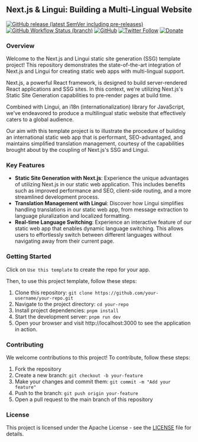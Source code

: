 ## Next.js & Lingui: Building a Multi-Lingual Website

[![GitHub release (latest SemVer including pre-releases)](https://img.shields.io/github/v/release/nekofar/nextjs-lingui-template?include_prereleases)](https://github.com/nekofar/nextjs-lingui-template/releases)
[![GitHub Workflow Status (branch)](https://img.shields.io/github/actions/workflow/status/nekofar/nextjs-lingui-template/build.yml)](https://github.com/nekofar/nextjs-lingui-template/actions/workflows/build.yml)
[![GitHub](https://img.shields.io/github/license/nekofar/nextjs-lingui-template)](https://github.com/nekofar/nextjs-lingui-template/blob/master/LICENSE)
[![Twitter Follow](https://img.shields.io/badge/follow-%40nekofar-1DA1F2?logo=twitter&style=flat)](https://twitter.com/nekofar)
[![Donate](https://img.shields.io/badge/donate-nekofar.crypto-a2b9bc?logo=ko-fi&logoColor=white)](https://ud.me/nekofar.crypto)

### Overview

Welcome to the Next.js and Lingui static site generation (SSG) template project! This repository demonstrates the
state-of-the-art integration of Next.js and Lingui for creating static web apps with multi-lingual support.

Next.js, a powerful React framework, is designed to build server-rendered React applications and SSG sites. In this
context, we're utilizing Next.js's Static Site Generation capabilities to pre-render pages at build time.

Combined with Lingui, an i18n (internationalization) library for JavaScript, we've endeavored to produce a multilingual
static website that effectively caters to a global audience.

Our aim with this template project is to illustrate the procedure of building an international static web app that is
performant, SEO-advantaged, and maintains simplified translation management, courtesy of the capabilities brought about
by the coupling of Next.js's SSG and Lingui.

### Key Features

* **Static Site Generation with Next.js**: Experience the unique advantages of utilizing Next.js in our static web
  application. This includes benefits such as improved performance and SEO, client-side routing, and a more streamlined
  development process.
* **Translation Management with Lingui**: Discover how Lingui simplifies handling translations in our static web app,
  from message extraction to language pluralization and localized formatting.
* **Real-time Language Switching**: Experience an interactive feature of our static web app that enables dynamic
  language switching. This allows users to effortlessly switch between different languages without navigating away from
  their current page.

### Getting Started

Click on `Use this template` to create the repo for your app.

Then, to use this project template, follow these steps:

1. Clone this repository: `git clone https://github.com/your-username/your-repo.git`
2. Navigate to the project directory: `cd your-repo`
3. Install project dependencies: `pnpm install`
4. Start the development server: `pnpm run dev`
5. Open your browser and visit http://localhost:3000 to see the application in action.

### Contributing

We welcome contributions to this project! To contribute, follow these steps:

1. Fork the repository
2. Create a new branch: `git checkout -b your-feature`
3. Make your changes and commit them: `git commit -m "Add your feature"`
4. Push to the branch: `git push origin your-feature`
5. Open a pull request to the main branch of this repository

### License

This project is licensed under the Apache License - see the [LICENSE](LICENSE) file for details.
